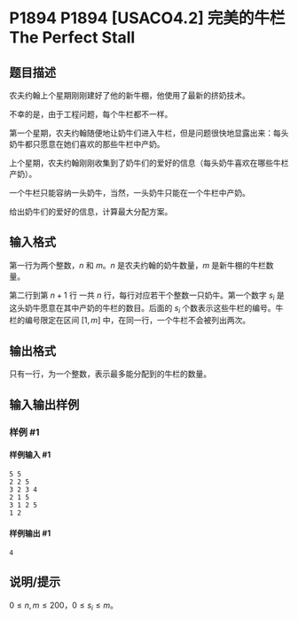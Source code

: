 # P1894 P1894 [USACO4.2] 完美的牛栏The Perfect Stall

## 题目描述

农夫约翰上个星期刚刚建好了他的新牛棚，他使用了最新的挤奶技术。

不幸的是，由于工程问题，每个牛栏都不一样。

第一个星期，农夫约翰随便地让奶牛们进入牛栏，但是问题很快地显露出来：每头奶牛都只愿意在她们喜欢的那些牛栏中产奶。

上个星期，农夫约翰刚刚收集到了奶牛们的爱好的信息（每头奶牛喜欢在哪些牛栏产奶）。

一个牛栏只能容纳一头奶牛，当然，一头奶牛只能在一个牛栏中产奶。

给出奶牛们的爱好的信息，计算最大分配方案。

## 输入格式

第一行为两个整数，$n$ 和 $m$。$n$ 是农夫约翰的奶牛数量，$m$ 是新牛棚的牛栏数量。

第二行到第 $n+1$ 行 一共 $n$ 行，每行对应若干个整数一只奶牛。第一个数字 $s_i$ 是这头奶牛愿意在其中产奶的牛栏的数目。后面的 $s_i$ 个数表示这些牛栏的编号。牛栏的编号限定在区间 $[1,m]$ 中，在同一行，一个牛栏不会被列出两次。


## 输出格式

只有一行，为一个整数，表示最多能分配到的牛栏的数量。

## 输入输出样例

### 样例 #1

#### 样例输入 #1

```
5 5
2 2 5
3 2 3 4
2 1 5
3 1 2 5
1 2
```

#### 样例输出 #1

```
4
```

## 说明/提示

$0\le n,m\le 200$，$0\le s_i\le m$。
